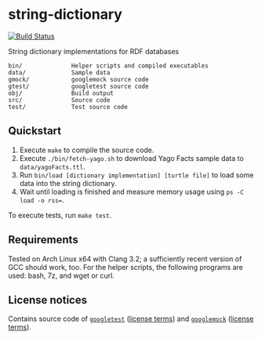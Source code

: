 # string-dictionary

[![Build Status](https://secure.travis-ci.org/fwalch/string-dictionary.png?branch=master)](http://travis-ci.org/fwalch/string-dictionary)

String dictionary implementations for RDF databases

    bin/              Helper scripts and compiled executables
    data/             Sample data
    gmock/            googlemock source code
    gtest/            googletest source code
    obj/              Build output
    src/              Source code
    test/             Test source code

## Quickstart

 1. Execute `make` to compile the source code.
 2. Execute `./bin/fetch-yago.sh` to download Yago Facts sample data to `data/yagoFacts.ttl`.
 3. Run `bin/load [dictionary implementation] [turtle file]` to load some data into the string dictionary.
 4. Wait until loading is finished and measure memory usage using `ps -C load -o rss=`.

To execute tests, run `make test`.

## Requirements

Tested on Arch Linux x64 with Clang 3.2; a sufficiently recent version of GCC should work, too.
For the helper scripts, the following programs are used: bash, 7z, and wget or curl.

## License notices

Contains source code of [`googletest`](https://code.google.com/p/googletest) ([license terms](gtest/COPYING))
and [`googlemock`](https://code.google.com/p/googlemock) ([license terms](gmock/COPYING)).
